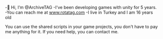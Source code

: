 -👋 Hi, I’m @ArchiveTAG
-I've been developing games with unity for 5 years.
-You can reach me at www.rotatag.com
-I live in Turkey and I am 16 years old


You can use the shared scripts in your game projects, you don't have to pay me anything for it. If you need help, you can contact me.


<!---
ArchiveTAG/ArchiveTAG is a ✨ special ✨ repository because its `README.md` (this file) appears on your GitHub profile.
You can click the Preview link to take a look at your changes.
--->
